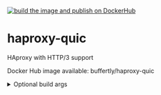 [![build the image and publish on DockerHub](https://github.com/ZsBT/haproxy-quic/actions/workflows/docker-image.yml/badge.svg)](https://github.com/ZsBT/haproxy-quic/actions/workflows/docker-image.yml)

# haproxy-quic
HAproxy with HTTP/3 support

Docker Hub image available: buffertly/haproxy-quic

<details>
  <summary>Optional build args</summary>


  GNUDIST: The GNU Linux docker base image. 

  LUA_VERSION: Default: 5.4

  HAPROXY_VERSION: The HAProxy version

  OPTIONAL_PACKAGES: OS packages you need in the container, separated with spaces. Default: `iputils-ping`

  HAPROXY_MAKE_ARGS: Arguments to add to `make`
  
</details>
